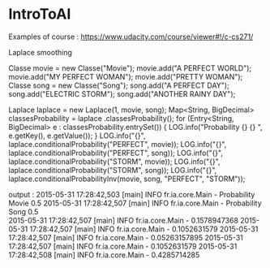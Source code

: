 # IntroToAI
Examples of course : https://www.udacity.com/course/viewer#!/c-cs271/

Laplace smoothing

 Classe movie = new Classe("Movie");
 movie.add("A PERFECT WORLD");
 movie.add("MY PERFECT WOMAN");
 movie.add("PRETTY WOMAN");
 Classe song = new Classe("Song");
 song.add("A PERFECT DAY");
 song.add("ELECTRIC STORM");
 song.add("ANOTHER RAINY DAY");

 Laplace laplace = new Laplace(1, movie, song);
 Map<String, BigDecimal> classesProbability = laplace
.classesProbability();
 for (Entry<String, BigDecimal> e : classesProbability.entrySet()) {
 LOG.info("Probability {} {} ", e.getKey(), e.getValue());
 }
 LOG.info("{}", laplace.conditionalProbability("PERFECT", movie));
 LOG.info("{}", laplace.conditionalProbability("PERFECT", song));
 LOG.info("{}", laplace.conditionalProbability("STORM", movie));
 LOG.info("{}", laplace.conditionalProbability("STORM", song));
 LOG.info("{}", laplace.conditionalProbabilityInv(movie, song,
"PERFECT", "STORM"));


 output :
 2015-05-31 17:28:42,503 [main] INFO fr.ia.core.Main - Probability Movie 0.5 
 2015-05-31 17:28:42,507 [main] INFO fr.ia.core.Main - Probability Song 0.5  
 2015-05-31 17:28:42,507 [main] INFO fr.ia.core.Main - 0.1578947368
 2015-05-31 17:28:42,507 [main] INFO fr.ia.core.Main - 0.1052631579
 2015-05-31 17:28:42,507 [main] INFO fr.ia.core.Main - 0.05263157895
 2015-05-31 17:28:42,507 [main] INFO fr.ia.core.Main - 0.1052631579
 2015-05-31 17:28:42,508 [main] INFO fr.ia.core.Main - 0.4285714285
